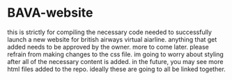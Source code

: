 # BAVA-website

this is strictly for compiling the necessary code needed to successfully launch a new website for british airways virtual aiarline. anything that get added needs to be approved by the owner. more to come later. please refrain from making changes to the css file. im going to worry about styling after all of the necessary content is added. in the future, you may see more html files added to the repo. ideally these are going to all be linked together.

